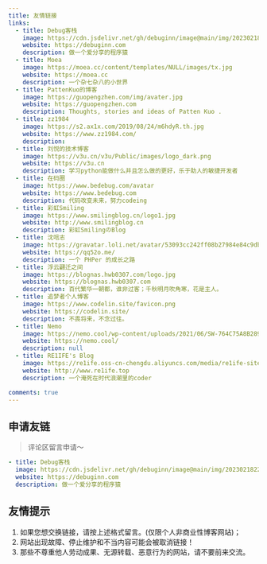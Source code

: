 ```yaml
---
title: 友情链接
links:
  - title: Debug客栈
    image: https://cdn.jsdelivr.net/gh/debuginn/image@main/img/202302182238057.JPG
    website: https://debuginn.com
    description: 做一个爱分享的程序猿
  - title: Moea
    image: https://moea.cc/content/templates/NULL/images/tx.jpg
    website: https://moea.cc
    description: 一个杂七杂八的小世界
  - title: PattenKuo的博客
    image: https://guopengzhen.com/img/avater.jpg
    website: https://guopengzhen.com
    description: Thoughts, stories and ideas of Patten Kuo .
  - title: zz1984
    image: https://s2.ax1x.com/2019/08/24/m6hdyR.th.jpg
    website: https://www.zz1984.com/
    description:  
  - title: 刘悦的技术博客
    image: https://v3u.cn/v3u/Public/images/logo_dark.png
    website: https://v3u.cn
    description: 学习python能做什么并且怎么做的更好，乐于助人的敏捷开发者 
  - title: 在码圈
    image: https://www.bedebug.com/avatar
    website: https://www.bedebug.com
    description: 代码改变未来，努力codeing
  - title: 彩虹Smiling
    image: https://www.smilingblog.cn/logo1.jpg
    website: http://www.smilingblog.cn
    description: 彩虹SmilingのBlog
  - title: 沈唁志
    image: https://gravatar.loli.net/avatar/53093cc242ff08b27984e84c9db92c33
    website: https://qq52o.me/
    description: 一个 PHPer 的成长之路  
  - title: 浮云翩迁之间
    image: https://blognas.hwb0307.com/logo.jpg
    website: https://blognas.hwb0307.com
    description: 百代繁华一朝都，谁非过客；千秋明月吹角寒，花是主人。
  - title: 追梦者个人博客
    image: https://www.codelin.site/favicon.png
    website: https://codelin.site/
    description: 不畏将来，不念过往。
  - title: Nemo
    image: https://nemo.cool/wp-content/uploads/2021/06/SW-764C75A8B289785545EF745F3DA7D822_1-scaled.jpg
    website: https://nemo.cool/
    description: null
  - title: RE1IFE's Blog
    image: https://re1ife.oss-cn-chengdu.aliyuncs.com/media/re1ife-site.ico
    website: http://www.re1ife.top
    description: 一个淹死在时代浪潮里的coder

comments: true
---
```


## 申请友链

> 评论区留言申请～

```yaml
- title: Debug客栈
  image: https://cdn.jsdelivr.net/gh/debuginn/image@main/img/202302182238057.JPG
  website: https://debuginn.com
  description: 做一个爱分享的程序猿
```

## 友情提示

1. 如果您想交换链接，请按上述格式留言。(仅限个人非商业性博客网站)；
2. 网站出现故障、停止维护和不当内容可能会被取消链接！
3. 那些不尊重他人劳动成果、无源转载、恶意行为的网站，请不要前来交流。